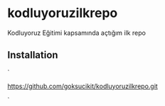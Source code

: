 # kodluyoruzilkrepo
Kodluyoruz Eğitimi kapsamında açtığım ilk repo

## Installation
` 

https://github.com/goksucikit/kodluyoruzilkrepo.git

 `
